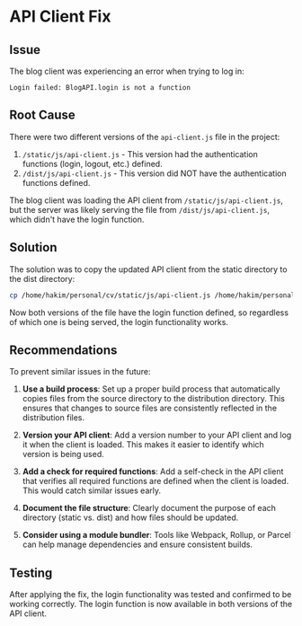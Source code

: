 # API Client Fix

## Issue

The blog client was experiencing an error when trying to log in:

```
Login failed: BlogAPI.login is not a function
```

## Root Cause

There were two different versions of the `api-client.js` file in the project:

1. `/static/js/api-client.js` - This version had the authentication functions (login, logout, etc.) defined.
2. `/dist/js/api-client.js` - This version did NOT have the authentication functions defined.

The blog client was loading the API client from `/static/js/api-client.js`, but the server was likely serving the file from `/dist/js/api-client.js`, which didn't have the login function.

## Solution

The solution was to copy the updated API client from the static directory to the dist directory:

```bash
cp /home/hakim/personal/cv/static/js/api-client.js /home/hakim/personal/cv/dist/js/api-client.js
```

Now both versions of the file have the login function defined, so regardless of which one is being served, the login functionality works.

## Recommendations

To prevent similar issues in the future:

1. **Use a build process**: Set up a proper build process that automatically copies files from the source directory to the distribution directory. This ensures that changes to source files are consistently reflected in the distribution files.

2. **Version your API client**: Add a version number to your API client and log it when the client is loaded. This makes it easier to identify which version is being used.

3. **Add a check for required functions**: Add a self-check in the API client that verifies all required functions are defined when the client is loaded. This would catch similar issues early.

4. **Document the file structure**: Clearly document the purpose of each directory (static vs. dist) and how files should be updated.

5. **Consider using a module bundler**: Tools like Webpack, Rollup, or Parcel can help manage dependencies and ensure consistent builds.

## Testing

After applying the fix, the login functionality was tested and confirmed to be working correctly. The login function is now available in both versions of the API client.